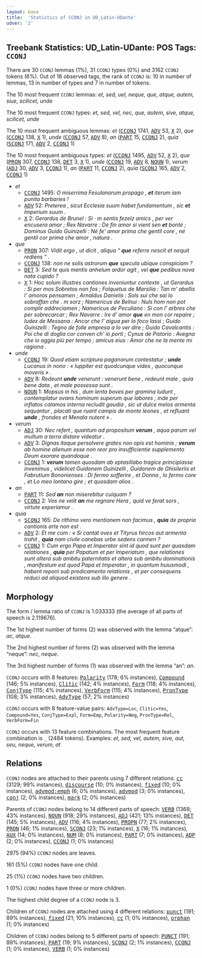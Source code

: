 ```yaml
---
layout: base
title:  'Statistics of CCONJ in UD_Latin-UDante'
udver: '2'
---
```


## Treebank Statistics: UD_Latin-UDante: POS Tags: `CCONJ`

There are 30 `CCONJ` lemmas (1%), 31 `CCONJ` types (0%) and 3162 `CCONJ` tokens (6%).
Out of 16 observed tags, the rank of `CCONJ` is: 10 in number of lemmas, 13 in number of types and 7 in number of tokens.

The 10 most frequent `CCONJ` lemmas: <em>et, sed, uel, neque, que, atque, autem, siue, scilicet, unde</em>

The 10 most frequent `CCONJ` types:  <em>et, sed, vel, nec, que, autem, sive, atque, scilicet, unde</em>

The 10 most frequent ambiguous lemmas: <em>et</em> (<tt><a href="la_udante-pos-CCONJ.html">CCONJ</a></tt> 1741, <tt><a href="la_udante-pos-ADV.html">ADV</a></tt> 53, <tt><a href="la_udante-pos-X.html">X</a></tt> 2), <em>que</em> (<tt><a href="la_udante-pos-CCONJ.html">CCONJ</a></tt> 138, <tt><a href="la_udante-pos-X.html">X</a></tt> 1), <em>unde</em> (<tt><a href="la_udante-pos-CCONJ.html">CCONJ</a></tt> 57, <tt><a href="la_udante-pos-ADV.html">ADV</a></tt> 8), <em>an</em> (<tt><a href="la_udante-pos-PART.html">PART</a></tt> 15, <tt><a href="la_udante-pos-CCONJ.html">CCONJ</a></tt> 2), <em>quia</em> (<tt><a href="la_udante-pos-SCONJ.html">SCONJ</a></tt> 171, <tt><a href="la_udante-pos-ADV.html">ADV</a></tt> 2, <tt><a href="la_udante-pos-CCONJ.html">CCONJ</a></tt> 1)

The 10 most frequent ambiguous types:  <em>et</em> (<tt><a href="la_udante-pos-CCONJ.html">CCONJ</a></tt> 1495, <tt><a href="la_udante-pos-ADV.html">ADV</a></tt> 52, <tt><a href="la_udante-pos-X.html">X</a></tt> 2), <em>que</em> (<tt><a href="la_udante-pos-PRON.html">PRON</a></tt> 307, <tt><a href="la_udante-pos-CCONJ.html">CCONJ</a></tt> 138, <tt><a href="la_udante-pos-DET.html">DET</a></tt> 3, <tt><a href="la_udante-pos-X.html">X</a></tt> 1), <em>unde</em> (<tt><a href="la_udante-pos-CCONJ.html">CCONJ</a></tt> 19, <tt><a href="la_udante-pos-ADV.html">ADV</a></tt> 8, <tt><a href="la_udante-pos-NOUN.html">NOUN</a></tt> 1), <em>verum</em> (<tt><a href="la_udante-pos-ADJ.html">ADJ</a></tt> 30, <tt><a href="la_udante-pos-ADV.html">ADV</a></tt> 3, <tt><a href="la_udante-pos-CCONJ.html">CCONJ</a></tt> 1), <em>an</em> (<tt><a href="la_udante-pos-PART.html">PART</a></tt> 11, <tt><a href="la_udante-pos-CCONJ.html">CCONJ</a></tt> 2), <em>quia</em> (<tt><a href="la_udante-pos-SCONJ.html">SCONJ</a></tt> 165, <tt><a href="la_udante-pos-ADV.html">ADV</a></tt> 2, <tt><a href="la_udante-pos-CCONJ.html">CCONJ</a></tt> 1)


* <em>et</em>
  * <tt><a href="la_udante-pos-CCONJ.html">CCONJ</a></tt> 1495: <em>O miserrima Fesulanorum propago , <b>et</b> iterum iam punita barbaries !</em>
  * <tt><a href="la_udante-pos-ADV.html">ADV</a></tt> 52: <em>Preterea , sicut Ecclesia suum habet fundamentum , sic <b>et</b> Imperium suum .</em>
  * <tt><a href="la_udante-pos-X.html">X</a></tt> 2: <em>Gerardus de Brunel : Si · m sentis fezelz amics , per ver encusera amor ; Rex Navarre : De fin amor si vient sen <b>et</b> bonté ; Dominus Guido Guinizelli : Né fe' amor prima che gentil core , né gentil cor prima che amor , natura .</em>
* <em>que</em>
  * <tt><a href="la_udante-pos-PRON.html">PRON</a></tt> 307: <em>Vidit ergo , ut dicit , aliqua “ <b>que</b> referre nescit et nequit rediens ” .</em>
  * <tt><a href="la_udante-pos-CCONJ.html">CCONJ</a></tt> 138: <em>non ne solis astrorum <b>que</b> specula ubique conspiciam ?</em>
  * <tt><a href="la_udante-pos-DET.html">DET</a></tt> 3: <em>Sed te quis mentis anhelum ardor agit , vel <b>que</b> pedibus nova nata cupido ?</em>
  * <tt><a href="la_udante-pos-X.html">X</a></tt> 1: <em>Hoc solum illustres cantiones inveniuntur contexte , ut Gerardus : Si per mos Sobretos non fos ; Folquetus de Marsilia : Tan m' abellis l' amoros pensamen ; Arnaldus Danielis : Sols sui che sai lo sobraffan che . m sorz ; Namericus de Belnui : Nuls hom non pot complir addreciamen ; Namericus de Peculiano : Si con l' arbres che per sobrecarcar ; Rex Navarre : Ire d' amor <b>que</b> en mon cor repaire ; Iudex de Messana : Ancor che l' aigua per lo foco lassi ; Guido Guinizelli : Tegno de folle empresa a lo ver dire ; Guido Cavalcantis : Poi che di doglia cor conven ch' io porti ; Cynus de Pistorio : Avegna che io aggia più per tempo ; amicus eius : Amor che ne la mente mi ragiona .</em>
* <em>unde</em>
  * <tt><a href="la_udante-pos-CCONJ.html">CCONJ</a></tt> 19: <em>Quod etiam scriptura paganorum contestatur ; <b>unde</b> Lucanus in nono : « Iuppiter est quodcunque vides , quocunque moveris » .</em>
  * <tt><a href="la_udante-pos-ADV.html">ADV</a></tt> 8: <em>Redeunt <b>unde</b> venerunt : venerunt bene , redeunt male , quia bene data , et male possessa sunt .</em>
  * <tt><a href="la_udante-pos-NOUN.html">NOUN</a></tt> 1: <em>Mopsus in his , dum lenta boves per gramina ludunt , contemplatur ovans hominum superum que labores ; inde per inflatos calamos interna recludit gaudia , sic ut dulce melos armenta sequantur , placati que ruant campis de monte leones , et refluant <b>unde</b> , frondes et Menala nutent » .</em>
* <em>verum</em>
  * <tt><a href="la_udante-pos-ADJ.html">ADJ</a></tt> 30: <em>Nec refert , quantum ad propositum <b>verum</b> , aqua parum vel multum a terra distare videatur .</em>
  * <tt><a href="la_udante-pos-ADV.html">ADV</a></tt> 3: <em>Dignas itaque persolvere grates non opis est hominis ; <b>verum</b> ab homine alienum esse non reor pro insufficientie supplemento Deum exorare quandoque .</em>
  * <tt><a href="la_udante-pos-CCONJ.html">CCONJ</a></tt> 1: <em><b>verum</b> tamen quosdam ab eptasillabo tragice principiasse invenimus , videlicet Guidonem Guinizelli , Guidonem de Ghisileriis et Fabrutium Bononienses : Di fermo sofferire , et Donna , lo fermo core , et Lo meo lontano gire ; et quosdam alios .</em>
* <em>an</em>
  * <tt><a href="la_udante-pos-PART.html">PART</a></tt> 11: <em>Sed <b>an</b> non miserebitur cuiquam ?</em>
  * <tt><a href="la_udante-pos-CCONJ.html">CCONJ</a></tt> 2: <em>Vos ne velit <b>an</b> me regnare Hera , quid ve ferat sors , virtute experiamur .</em>
* <em>quia</em>
  * <tt><a href="la_udante-pos-SCONJ.html">SCONJ</a></tt> 165: <em>De rithimo vero mentionem non facimus , <b>quia</b> de propria cantionis arte non est .</em>
  * <tt><a href="la_udante-pos-ADV.html">ADV</a></tt> 2: <em>Et me cum : « Si cantat oves et Tityrus hircos aut armenta trahit , <b>quia</b> nam civile canebas urbe sedens carmen ?</em>
  * <tt><a href="la_udante-pos-CCONJ.html">CCONJ</a></tt> 1: <em>Cum ergo Papa et Imperator sint id quod sunt per quasdam relationes , <b>quia</b> per Papatum et per Imperiatum , que relationes sunt altera sub ambitu paternitatis et altera sub ambitu dominationis , manifestum est quod Papa et Imperator , in quantum huiusmodi , habent reponi sub predicamento relationis , et per consequens reduci ad aliquod existens sub illo genere .</em>

## Morphology

The form / lemma ratio of `CCONJ` is 1.033333 (the average of all parts of speech is 2.119676).

The 1st highest number of forms (2) was observed with the lemma “atque”: <em>ac, atque</em>.

The 2nd highest number of forms (2) was observed with the lemma “neque”: <em>nec, neque</em>.

The 3rd highest number of forms (1) was observed with the lemma “an”: <em>an</em>.

`CCONJ` occurs with 8 features: <tt><a href="la_udante-feat-Polarity.html">Polarity</a></tt> (178; 6% instances), <tt><a href="la_udante-feat-Compound.html">Compound</a></tt> (146; 5% instances), <tt><a href="la_udante-feat-Clitic.html">Clitic</a></tt> (142; 4% instances), <tt><a href="la_udante-feat-Form.html">Form</a></tt> (118; 4% instances), <tt><a href="la_udante-feat-ConjType.html">ConjType</a></tt> (115; 4% instances), <tt><a href="la_udante-feat-VerbForm.html">VerbForm</a></tt> (115; 4% instances), <tt><a href="la_udante-feat-PronType.html">PronType</a></tt> (108; 3% instances), <tt><a href="la_udante-feat-AdvType.html">AdvType</a></tt> (57; 2% instances)

`CCONJ` occurs with 8 feature-value pairs: `AdvType=Loc`, `Clitic=Yes`, `Compound=Yes`, `ConjType=Expl`, `Form=Emp`, `Polarity=Neg`, `PronType=Rel`, `VerbForm=Fin`

`CCONJ` occurs with 13 feature combinations.
The most frequent feature combination is `_` (2484 tokens).
Examples: <em>et, sed, vel, autem, sive, aut, seu, neque, verum, at</em>


## Relations

`CCONJ` nodes are attached to their parents using 7 different relations: <tt><a href="la_udante-dep-cc.html">cc</a></tt> (3129; 99% instances), <tt><a href="la_udante-dep-discourse.html">discourse</a></tt> (10; 0% instances), <tt><a href="la_udante-dep-fixed.html">fixed</a></tt> (10; 0% instances), <tt><a href="la_udante-dep-advmod-emph.html">advmod:emph</a></tt> (6; 0% instances), <tt><a href="la_udante-dep-advmod.html">advmod</a></tt> (3; 0% instances), <tt><a href="la_udante-dep-conj.html">conj</a></tt> (2; 0% instances), <tt><a href="la_udante-dep-mark.html">mark</a></tt> (2; 0% instances)

Parents of `CCONJ` nodes belong to 14 different parts of speech: <tt><a href="la_udante-pos-VERB.html">VERB</a></tt> (1368; 43% instances), <tt><a href="la_udante-pos-NOUN.html">NOUN</a></tt> (918; 29% instances), <tt><a href="la_udante-pos-ADJ.html">ADJ</a></tt> (421; 13% instances), <tt><a href="la_udante-pos-DET.html">DET</a></tt> (145; 5% instances), <tt><a href="la_udante-pos-ADV.html">ADV</a></tt> (116; 4% instances), <tt><a href="la_udante-pos-PROPN.html">PROPN</a></tt> (77; 2% instances), <tt><a href="la_udante-pos-PRON.html">PRON</a></tt> (46; 1% instances), <tt><a href="la_udante-pos-SCONJ.html">SCONJ</a></tt> (23; 1% instances), <tt><a href="la_udante-pos-X.html">X</a></tt> (16; 1% instances), <tt><a href="la_udante-pos-AUX.html">AUX</a></tt> (14; 0% instances), <tt><a href="la_udante-pos-NUM.html">NUM</a></tt> (8; 0% instances), <tt><a href="la_udante-pos-PART.html">PART</a></tt> (7; 0% instances), <tt><a href="la_udante-pos-ADP.html">ADP</a></tt> (2; 0% instances), <tt><a href="la_udante-pos-CCONJ.html">CCONJ</a></tt> (1; 0% instances)

2975 (94%) `CCONJ` nodes are leaves.

161 (5%) `CCONJ` nodes have one child.

25 (1%) `CCONJ` nodes have two children.

1 (0%) `CCONJ` nodes have three or more children.

The highest child degree of a `CCONJ` node is 3.

Children of `CCONJ` nodes are attached using 4 different relations: <tt><a href="la_udante-dep-punct.html">punct</a></tt> (191; 89% instances), <tt><a href="la_udante-dep-fixed.html">fixed</a></tt> (21; 10% instances), <tt><a href="la_udante-dep-cc.html">cc</a></tt> (1; 0% instances), <tt><a href="la_udante-dep-orphan.html">orphan</a></tt> (1; 0% instances)

Children of `CCONJ` nodes belong to 5 different parts of speech: <tt><a href="la_udante-pos-PUNCT.html">PUNCT</a></tt> (191; 89% instances), <tt><a href="la_udante-pos-PART.html">PART</a></tt> (19; 9% instances), <tt><a href="la_udante-pos-SCONJ.html">SCONJ</a></tt> (2; 1% instances), <tt><a href="la_udante-pos-CCONJ.html">CCONJ</a></tt> (1; 0% instances), <tt><a href="la_udante-pos-VERB.html">VERB</a></tt> (1; 0% instances)

